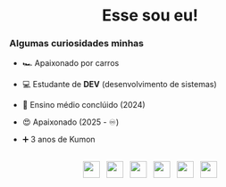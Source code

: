 <h1 align="center">Esse sou eu!</h1>
<div>


<h3>Algumas curiosidades minhas</h3>

  -  🏎️ Apaixonado por carros

  -  💻 Estudante de **DEV** (desenvolvimento de sistemas)

  -  🏫 Ensino médio conclúido (2024)

  -  😍 Apaixonado (2025 - ♾️)

  -  ➕ 3 anos de Kumon 
</div>

##
<p align="center">
  <img src="https://cdn.jsdelivr.net/gh/devicons/devicon@latest/icons/html5/html5-original.svg" width="30px"/>&nbsp;&nbsp;
  <img src="https://cdn.jsdelivr.net/gh/devicons/devicon@latest/icons/css3/css3-original.svg" width="30px"/>&nbsp;&nbsp;
  <img src="https://cdn.jsdelivr.net/gh/devicons/devicon@latest/icons/cplusplus/cplusplus-original.svg" width="30px"/>&nbsp;&nbsp;
  <img src="https://cdn.jsdelivr.net/gh/devicons/devicon@latest/icons/csharp/csharp-original.svg" width="30px"/>&nbsp;&nbsp;
  <img src="https://cdn.jsdelivr.net/gh/devicons/devicon@latest/icons/vscode/vscode-original.svg" width="30px"/>&nbsp;&nbsp;
  <img src="https://cdn.jsdelivr.net/gh/devicons/devicon@latest/icons/visualstudio/visualstudio-original.svg" width="30px"/><br>

  
</p>

